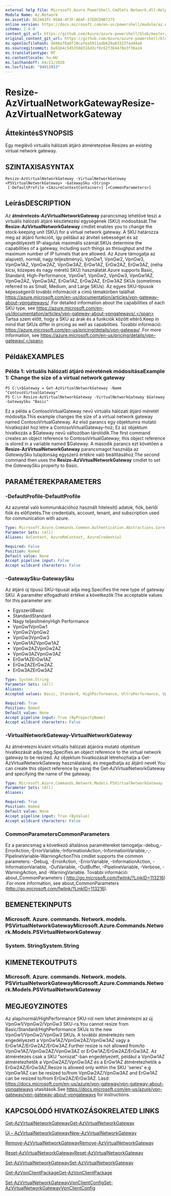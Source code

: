 ```yaml
---
external help file: Microsoft.Azure.PowerShell.Cmdlets.Network.dll-Help.xml
Module Name: Az.Network
ms.assetid: DE2441FC-9504-4F3F-AEAF-37EDCD9B7275
online version: https://docs.microsoft.com/en-us/powershell/module/az.network/resize-azvirtualnetworkgateway
schema: 2.0.0
content_git_url: https://github.com/Azure/azure-powershell/blob/master/src/Network/Network/help/Resize-AzVirtualNetworkGateway.md
original_content_git_url: https://github.com/Azure/azure-powershell/blob/master/src/Network/Network/help/Resize-AzVirtualNetworkGateway.md
ms.openlocfilehash: dd48af6a0f20cafea5911adb629a83323faa94a6
ms.sourcegitcommit: 6a91b4c545350d316d3cf8c62f384478e3f3ba24
ms.translationtype: MT
ms.contentlocale: hu-HU
ms.lasthandoff: 04/21/2020
ms.locfileid: "94013933"
---
```

# <span data-ttu-id="d2bc3-101">Resize-AzVirtualNetworkGateway</span><span class="sxs-lookup"><span data-stu-id="d2bc3-101">Resize-AzVirtualNetworkGateway</span></span>

## <span data-ttu-id="d2bc3-102">Áttekintés</span><span class="sxs-lookup"><span data-stu-id="d2bc3-102">SYNOPSIS</span></span>
<span data-ttu-id="d2bc3-103">Egy meglévő virtuális hálózati átjáró átméretezése.</span><span class="sxs-lookup"><span data-stu-id="d2bc3-103">Resizes an existing virtual network gateway.</span></span>

## <span data-ttu-id="d2bc3-104">SZINTAXISA</span><span class="sxs-lookup"><span data-stu-id="d2bc3-104">SYNTAX</span></span>

```
Resize-AzVirtualNetworkGateway -VirtualNetworkGateway <PSVirtualNetworkGateway> -GatewaySku <String>
 [-DefaultProfile <IAzureContextContainer>] [<CommonParameters>]
```

## <span data-ttu-id="d2bc3-105">Leírás</span><span class="sxs-lookup"><span data-stu-id="d2bc3-105">DESCRIPTION</span></span>
<span data-ttu-id="d2bc3-106">Az **átméretezés-AzVirtualNetworkGateway** parancsmag lehetővé teszi a virtuális hálózati átjáró készletezési egységének (SKU) módosítását.</span><span class="sxs-lookup"><span data-stu-id="d2bc3-106">The **Resize-AzVirtualNetworkGateway** cmdlet enables you to change the stock-keeping unit (SKU) for a virtual network gateway.</span></span>
<span data-ttu-id="d2bc3-107">A SKU határozza meg az átjáró funkcióit, így például az átviteli sebességet és az engedélyezett IP-alagutak maximális számát.</span><span class="sxs-lookup"><span data-stu-id="d2bc3-107">SKUs determine the capabilities of a gateway, including such things as throughput and the maximum number of IP tunnels that are allowed.</span></span>
<span data-ttu-id="d2bc3-108">Az Azure támogatja az alapvető, normál, nagy teljesítményű, VpnGw1, VpnGw2, VpnGw3, VpnGw1AZ, VpnGw2AZ, VpnGw3AZ, ErGw1AZ, ErGw2AZ, ErGw3AZ, (néha kicsi, közepes és nagy méretű SKU) használatát.</span><span class="sxs-lookup"><span data-stu-id="d2bc3-108">Azure supports Basic, Standard, High-Performance, VpnGw1, VpnGw2, VpnGw3, VpnGw1AZ, VpnGw2AZ, VpnGw3AZ, ErGw1AZ, ErGw2AZ, ErGw3AZ SKUs (sometimes referred to as Small, Medium, and Large SKUs).</span></span>
<span data-ttu-id="d2bc3-109">Az egyes SKU-típusok képességeiről további információt a című témakörben találhat https://azure.microsoft.com/en-us/documentation/articles/vpn-gateway-about-vpngateways/ .</span><span class="sxs-lookup"><span data-stu-id="d2bc3-109">For detailed information about the capabilities of each SKU type, see https://azure.microsoft.com/en-us/documentation/articles/vpn-gateway-about-vpngateways/.</span></span>
<span data-ttu-id="d2bc3-110">Tartsa szem előtt, hogy a SKU az árak és a funkciók között eltérő.</span><span class="sxs-lookup"><span data-stu-id="d2bc3-110">Keep in mind that SKUs differ in pricing as well as capabilities.</span></span>
<span data-ttu-id="d2bc3-111">További információ: https://azure.microsoft.com/en-us/pricing/details/vpn-gateway/ .</span><span class="sxs-lookup"><span data-stu-id="d2bc3-111">For more information, see https://azure.microsoft.com/en-us/pricing/details/vpn-gateway/.</span></span>

## <span data-ttu-id="d2bc3-112">Példák</span><span class="sxs-lookup"><span data-stu-id="d2bc3-112">EXAMPLES</span></span>

### <span data-ttu-id="d2bc3-113">Példa 1: virtuális hálózati átjáró méretének módosítása</span><span class="sxs-lookup"><span data-stu-id="d2bc3-113">Example 1: Change the size of a virtual network gateway</span></span>
```
PS C:\>$Gateway = Get-AzVirtualNetworkGateway -Name "ContosoVirtualGateway"
PS C:\> Resize-AzVirtualNetworkGateway -VirtualNetworkGateway $Gateway -GatewaySku "Basic"
```

<span data-ttu-id="d2bc3-114">Ez a példa a ContosoVirtualGateway nevű virtuális hálózati átjáró méretét módosítja.</span><span class="sxs-lookup"><span data-stu-id="d2bc3-114">This example changes the size of a virtual network gateway named ContosoVirtualGateway.</span></span>
<span data-ttu-id="d2bc3-115">Az első parancs egy objektumra mutató hivatkozást hoz létre a ContosoVirtualGateway-hoz; Ez az objektum hivatkozás a $Gateway nevű változóban tárolódik.</span><span class="sxs-lookup"><span data-stu-id="d2bc3-115">The first command creates an object reference to ContosoVirtualGateway; this object reference is stored in a variable named $Gateway.</span></span>
<span data-ttu-id="d2bc3-116">A második parancs ezt követően a **Resize-AzVirtualNetworkGateway** parancsmagot használja az *GatewaySku* tulajdonság egyszerű értékre való beállításához.</span><span class="sxs-lookup"><span data-stu-id="d2bc3-116">The second command then uses the **Resize-AzVirtualNetworkGateway** cmdlet to set the *GatewaySku* property to Basic.</span></span>

## <span data-ttu-id="d2bc3-117">PARAMÉTEREK</span><span class="sxs-lookup"><span data-stu-id="d2bc3-117">PARAMETERS</span></span>

### <span data-ttu-id="d2bc3-118">-DefaultProfile</span><span class="sxs-lookup"><span data-stu-id="d2bc3-118">-DefaultProfile</span></span>
<span data-ttu-id="d2bc3-119">Az azuretal való kommunikációhoz használt hitelesítő adatok, fiók, bérlői fiók és előfizetés.</span><span class="sxs-lookup"><span data-stu-id="d2bc3-119">The credentials, account, tenant, and subscription used for communication with azure.</span></span>

```yaml
Type: Microsoft.Azure.Commands.Common.Authentication.Abstractions.Core.IAzureContextContainer
Parameter Sets: (All)
Aliases: AzContext, AzureRmContext, AzureCredential

Required: False
Position: Named
Default value: None
Accept pipeline input: False
Accept wildcard characters: False
```

### <span data-ttu-id="d2bc3-120">-GatewaySku</span><span class="sxs-lookup"><span data-stu-id="d2bc3-120">-GatewaySku</span></span>
<span data-ttu-id="d2bc3-121">Az átjáró új típusú SKU-típusát adja meg.</span><span class="sxs-lookup"><span data-stu-id="d2bc3-121">Specifies the new type of gateway SKU.</span></span>
<span data-ttu-id="d2bc3-122">A paraméter elfogadható értékei a következők:</span><span class="sxs-lookup"><span data-stu-id="d2bc3-122">The acceptable values for this parameter are:</span></span>
- <span data-ttu-id="d2bc3-123">Egyszerű</span><span class="sxs-lookup"><span data-stu-id="d2bc3-123">Basic</span></span>
- <span data-ttu-id="d2bc3-124">Standard</span><span class="sxs-lookup"><span data-stu-id="d2bc3-124">Standard</span></span>
- <span data-ttu-id="d2bc3-125">Nagy teljesítmény</span><span class="sxs-lookup"><span data-stu-id="d2bc3-125">High Performance</span></span>
- <span data-ttu-id="d2bc3-126">VpnGw1</span><span class="sxs-lookup"><span data-stu-id="d2bc3-126">VpnGw1</span></span>
- <span data-ttu-id="d2bc3-127">VpnGw2</span><span class="sxs-lookup"><span data-stu-id="d2bc3-127">VpnGw2</span></span>
- <span data-ttu-id="d2bc3-128">VpnGw3</span><span class="sxs-lookup"><span data-stu-id="d2bc3-128">VpnGw3</span></span>
- <span data-ttu-id="d2bc3-129">VpnGw1AZ</span><span class="sxs-lookup"><span data-stu-id="d2bc3-129">VpnGw1AZ</span></span> 
- <span data-ttu-id="d2bc3-130">VpnGw2AZ</span><span class="sxs-lookup"><span data-stu-id="d2bc3-130">VpnGw2AZ</span></span> 
- <span data-ttu-id="d2bc3-131">VpnGw3AZ</span><span class="sxs-lookup"><span data-stu-id="d2bc3-131">VpnGw3AZ</span></span> 
- <span data-ttu-id="d2bc3-132">ErGw1AZ</span><span class="sxs-lookup"><span data-stu-id="d2bc3-132">ErGw1AZ</span></span> 
- <span data-ttu-id="d2bc3-133">ErGw2AZ</span><span class="sxs-lookup"><span data-stu-id="d2bc3-133">ErGw2AZ</span></span> 
- <span data-ttu-id="d2bc3-134">ErGw3AZ</span><span class="sxs-lookup"><span data-stu-id="d2bc3-134">ErGw3AZ</span></span> 

```yaml
Type: System.String
Parameter Sets: (All)
Aliases:
Accepted values: Basic, Standard, HighPerformance, UltraPerformance, VpnGw1, VpnGw2, VpnGw3, VpnGw1AZ, VpnGw2AZ, VpnGw3AZ, ErGw1AZ, ErGw2AZ, ErGw3AZ

Required: True
Position: Named
Default value: None
Accept pipeline input: True (ByPropertyName)
Accept wildcard characters: False
```

### <span data-ttu-id="d2bc3-135">-VirtualNetworkGateway</span><span class="sxs-lookup"><span data-stu-id="d2bc3-135">-VirtualNetworkGateway</span></span>
<span data-ttu-id="d2bc3-136">Az átméretezni kívánt virtuális hálózati átjáróra mutató objektum hivatkozását adja meg.</span><span class="sxs-lookup"><span data-stu-id="d2bc3-136">Specifies an object reference to the virtual network gateway to be resized.</span></span>
<span data-ttu-id="d2bc3-137">Az objektum hivatkozását létrehozhatja a Get-AzVirtualNetworkGateway használatával, és megadhatja az átjáró nevét.</span><span class="sxs-lookup"><span data-stu-id="d2bc3-137">You can create this object reference by using the Get-AzVirtualNetworkGateway and specifying the name of the gateway.</span></span>

```yaml
Type: Microsoft.Azure.Commands.Network.Models.PSVirtualNetworkGateway
Parameter Sets: (All)
Aliases:

Required: True
Position: Named
Default value: None
Accept pipeline input: True (ByValue)
Accept wildcard characters: False
```

### <span data-ttu-id="d2bc3-138">CommonParameters</span><span class="sxs-lookup"><span data-stu-id="d2bc3-138">CommonParameters</span></span>
<span data-ttu-id="d2bc3-139">Ez a parancsmag a következő általános paramétereket támogatja:-debug,-ErrorAction,-ErrorVariable,-InformationAction,-InformationVariable,-,-PipelineVariable-WarningAction</span><span class="sxs-lookup"><span data-stu-id="d2bc3-139">This cmdlet supports the common parameters: -Debug, -ErrorAction, -ErrorVariable, -InformationAction, -InformationVariable, -OutVariable, -OutBuffer, -PipelineVariable, -Verbose, -WarningAction, and -WarningVariable.</span></span> <span data-ttu-id="d2bc3-140">További információ: about_CommonParameters ( http://go.microsoft.com/fwlink/?LinkID=113216) .</span><span class="sxs-lookup"><span data-stu-id="d2bc3-140">For more information, see about_CommonParameters (http://go.microsoft.com/fwlink/?LinkID=113216).</span></span>

## <span data-ttu-id="d2bc3-141">BEMENETEK</span><span class="sxs-lookup"><span data-stu-id="d2bc3-141">INPUTS</span></span>

### <span data-ttu-id="d2bc3-142">Microsoft. Azure. commands. Network. models. PSVirtualNetworkGateway</span><span class="sxs-lookup"><span data-stu-id="d2bc3-142">Microsoft.Azure.Commands.Network.Models.PSVirtualNetworkGateway</span></span>

### <span data-ttu-id="d2bc3-143">System. String</span><span class="sxs-lookup"><span data-stu-id="d2bc3-143">System.String</span></span>

## <span data-ttu-id="d2bc3-144">KIMENETEK</span><span class="sxs-lookup"><span data-stu-id="d2bc3-144">OUTPUTS</span></span>

### <span data-ttu-id="d2bc3-145">Microsoft. Azure. commands. Network. models. PSVirtualNetworkGateway</span><span class="sxs-lookup"><span data-stu-id="d2bc3-145">Microsoft.Azure.Commands.Network.Models.PSVirtualNetworkGateway</span></span>

## <span data-ttu-id="d2bc3-146">MEGJEGYZI</span><span class="sxs-lookup"><span data-stu-id="d2bc3-146">NOTES</span></span>
<span data-ttu-id="d2bc3-147">Az alap/normál/HighPerformance SKU-ról nem lehet átméretezni az új VpnGw1/VpnGw2/VpnGw3 SKU-ra.</span><span class="sxs-lookup"><span data-stu-id="d2bc3-147">You cannot resize from Basic/Standard/HighPerformance SKUs to the new VpnGw1/VpnGw2/VpnGw3 SKUs.</span></span> <span data-ttu-id="d2bc3-148">A további átméretezés nem engedélyezett a VpnGw1AZ/VpnGw2AZ/VpnGw3AZ vagy a ErGw1AZ/ErGw2AZ/ErGw3AZ.</span><span class="sxs-lookup"><span data-stu-id="d2bc3-148">Further resize is not allowed from/to VpnGw1AZ/VpnGw2AZ/VpnGw3AZ or ErGw1AZ/ErGw2AZ/ErGw3AZ.</span></span> <span data-ttu-id="d2bc3-149">Az átméretezés csak a SKU "sorozat"-ban engedélyezett, például a VpnGw1AZ átméretezhetők a VpnGw2AZ/VpnGw3AZ és a ErGw1AZ átméretezhetők a ErGw2AZ/ErGw3AZ.</span><span class="sxs-lookup"><span data-stu-id="d2bc3-149">Resize is allowed only within the SKU 'series' e.g VpnGw1AZ can be resized to/from VpnGw2AZ/VpnGw3AZ and ErGw1AZ can be resized to/from ErGw2AZ/ErGw3AZ.</span></span> <span data-ttu-id="d2bc3-150">Lásd: https://docs.microsoft.com/en-us/azure/vpn-gateway/vpn-gateway-about-vpngateways utasítások.</span><span class="sxs-lookup"><span data-stu-id="d2bc3-150">See https://docs.microsoft.com/en-us/azure/vpn-gateway/vpn-gateway-about-vpngateways for instructions.</span></span>

## <span data-ttu-id="d2bc3-151">KAPCSOLÓDÓ HIVATKOZÁSOK</span><span class="sxs-lookup"><span data-stu-id="d2bc3-151">RELATED LINKS</span></span>

[<span data-ttu-id="d2bc3-152">Get-AzVirtualNetworkGateway</span><span class="sxs-lookup"><span data-stu-id="d2bc3-152">Get-AzVirtualNetworkGateway</span></span>](./Get-AzVirtualNetworkGateway.md)

[<span data-ttu-id="d2bc3-153">Új – AzVirtualNetworkGateway</span><span class="sxs-lookup"><span data-stu-id="d2bc3-153">New-AzVirtualNetworkGateway</span></span>](./New-AzVirtualNetworkGateway.md)

[<span data-ttu-id="d2bc3-154">Remove-AzVirtualNetworkGateway</span><span class="sxs-lookup"><span data-stu-id="d2bc3-154">Remove-AzVirtualNetworkGateway</span></span>](./Remove-AzVirtualNetworkGateway.md)

[<span data-ttu-id="d2bc3-155">Reset-AzVirtualNetworkGateway</span><span class="sxs-lookup"><span data-stu-id="d2bc3-155">Reset-AzVirtualNetworkGateway</span></span>](./Reset-AzVirtualNetworkGateway.md)

[<span data-ttu-id="d2bc3-156">Set-AzVirtualNetworkGateway</span><span class="sxs-lookup"><span data-stu-id="d2bc3-156">Set-AzVirtualNetworkGateway</span></span>](./Set-AzVirtualNetworkGateway.md)

[<span data-ttu-id="d2bc3-157">Get-AzVpnClientPackage</span><span class="sxs-lookup"><span data-stu-id="d2bc3-157">Get-AzVpnClientPackage</span></span>](./Get-AzVpnClientPackage.md)

[<span data-ttu-id="d2bc3-158">Set-AzVirtualNetworkGatewayVpnClientConfig</span><span class="sxs-lookup"><span data-stu-id="d2bc3-158">Set-AzVirtualNetworkGatewayVpnClientConfig</span></span>](./Set-AzVirtualNetworkGatewayVpnClientConfig.md)
